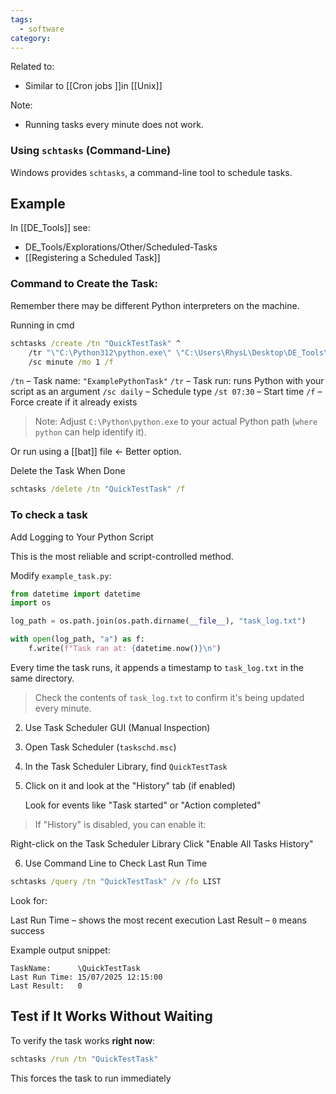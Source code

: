```yaml
---
tags:
  - software
category:
---
```

Related to:
- Similar to [[Cron jobs ]]in [[Unix]]

Note:
- Running tasks every minute does not work.
### Using `schtasks` (Command-Line)

Windows provides `schtasks`, a command-line tool to schedule tasks.
## Example

In [[DE_Tools]] see: 
- DE_Tools/Explorations/Other/Scheduled-Tasks
- [[Registering a Scheduled Task]]
### Command to Create the Task:

Remember there may be different Python interpreters on the machine.

Running in cmd

```cmd
schtasks /create /tn "QuickTestTask" ^
    /tr "\"C:\Python312\python.exe\" \"C:\Users\RhysL\Desktop\DE_Tools\Explorations\Other\Scheduled-Tasks\example_task.py\"" ^
    /sc minute /mo 1 /f
```

 `/tn` – Task name: `"ExamplePythonTask"`
 `/tr` – Task run: runs Python with your script as an argument
 `/sc daily` – Schedule type
 `/st 07:30` – Start time
 `/f` – Force create if it already exists

> Note: Adjust `C:\Python\python.exe` to your actual Python path (`where python` can help identify it).

Or run using a [[bat]] file <- Better option.

Delete the Task When Done

```cmd
schtasks /delete /tn "QuickTestTask" /f
```

### To check a task

Add Logging to Your Python Script

This is the most reliable and script-controlled method.

Modify `example_task.py`:

```python
from datetime import datetime
import os

log_path = os.path.join(os.path.dirname(__file__), "task_log.txt")

with open(log_path, "a") as f:
    f.write(f"Task ran at: {datetime.now()}\n")
```

Every time the task runs, it appends a timestamp to `task_log.txt` in the same directory.

> Check the contents of `task_log.txt` to confirm it's being updated every minute.

2. Use Task Scheduler GUI (Manual Inspection)

3. Open Task Scheduler (`taskschd.msc`)
4. In the Task Scheduler Library, find `QuickTestTask`
5. Click on it and look at the "History" tab (if enabled)

    Look for events like "Task started" or "Action completed"

> If "History" is disabled, you can enable it:

 Right-click on the Task Scheduler Library
 Click "Enable All Tasks History"

6. Use Command Line to Check Last Run Time

```cmd
schtasks /query /tn "QuickTestTask" /v /fo LIST
```

Look for:

 Last Run Time – shows the most recent execution
 Last Result – `0` means success

Example output snippet:

```
TaskName:      \QuickTestTask
Last Run Time: 15/07/2025 12:15:00
Last Result:   0
```

## Test if It Works Without Waiting

To verify the task works **right now**:
```cmd
schtasks /run /tn "QuickTestTask"
```
This forces the task to run immediately
